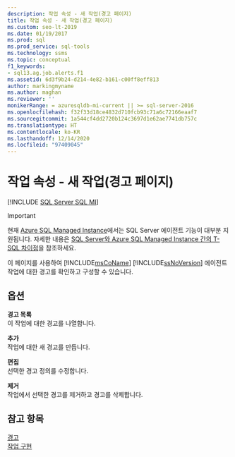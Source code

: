 ```yaml
---
description: 작업 속성 - 새 작업(경고 페이지)
title: 작업 속성 - 새 작업(경고 페이지)
ms.custom: seo-lt-2019
ms.date: 01/19/2017
ms.prod: sql
ms.prod_service: sql-tools
ms.technology: ssms
ms.topic: conceptual
f1_keywords:
- sql13.ag.job.alerts.f1
ms.assetid: 6d3f9b24-d214-4e82-b161-c00ff8eff813
author: markingmyname
ms.author: maghan
ms.reviewer: ''
monikerRange: = azuresqldb-mi-current || >= sql-server-2016
ms.openlocfilehash: f32f33d18ce4832d710fcb93c71a6c72166eaaf7
ms.sourcegitcommit: 1a544cf4dd2720b124c3697d1e62ae7741db757c
ms.translationtype: HT
ms.contentlocale: ko-KR
ms.lasthandoff: 12/14/2020
ms.locfileid: "97409045"
---
```

# <a name="job-properties---new-job-alerts-page"></a>작업 속성 - 새 작업(경고 페이지)
[!INCLUDE [SQL Server SQL MI](../../includes/applies-to-version/sql-asdbmi.md)]

> [!IMPORTANT]  
> 현재 [Azure SQL Managed Instance](/azure/sql-database/sql-database-managed-instance)에서는 SQL Server 에이전트 기능이 대부분 지원됩니다. 자세한 내용은 [SQL Server와 Azure SQL Managed Instance 간의 T-SQL 차이점](/azure/sql-database/sql-database-managed-instance-transact-sql-information#sql-server-agent)을 참조하세요.

이 페이지를 사용하여 [!INCLUDE[msCoName](../../includes/msconame_md.md)] [!INCLUDE[ssNoVersion](../../includes/ssnoversion-md.md)] 에이전트 작업에 대한 경고를 확인하고 구성할 수 있습니다.  
  
## <a name="options"></a>옵션  
**경고 목록**  
이 작업에 대한 경고를 나열합니다.  
  
**추가**  
작업에 대한 새 경고를 만듭니다.  
  
**편집**  
선택한 경고 정의를 수정합니다.  
  
**제거**  
작업에서 선택한 경고를 제거하고 경고를 삭제합니다.  
  
## <a name="see-also"></a>참고 항목  
[경고](../../ssms/agent/alerts.md)  
[작업 구현](../../ssms/agent/implement-jobs.md)  
